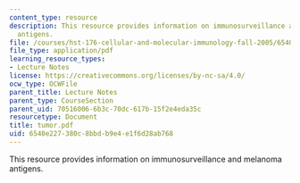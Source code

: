 ```yaml
---
content_type: resource
description: This resource provides information on immunosurveillance and melanoma
  antigens.
file: /courses/hst-176-cellular-and-molecular-immunology-fall-2005/6540e227380c8bbdb9e4e1f6d28ab768_tumor.pdf
file_type: application/pdf
learning_resource_types:
- Lecture Notes
license: https://creativecommons.org/licenses/by-nc-sa/4.0/
ocw_type: OCWFile
parent_title: Lecture Notes
parent_type: CourseSection
parent_uid: 70516006-6b3c-70dc-617b-15f2e4eda35c
resourcetype: Document
title: tumor.pdf
uid: 6540e227-380c-8bbd-b9e4-e1f6d28ab768
---
```

This resource provides information on immunosurveillance and melanoma antigens.